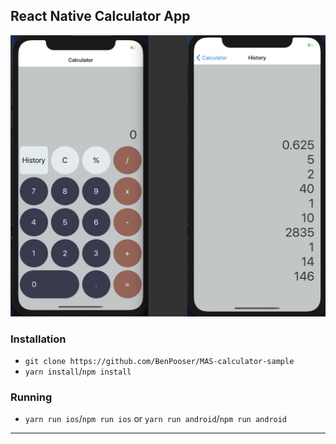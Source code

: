 ## React Native Calculator App

![Demo](./assets/demo.png)

### Installation

- `git clone https://github.com/BenPooser/MAS-calculator-sample`
- `yarn install`/`npm install`

### Running

- `yarn run ios`/`npm run ios` or `yarn run android`/`npm run android`

---

